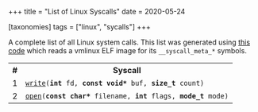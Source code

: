+++
title = "List of Linux Syscalls"
date = 2020-05-24

[taxonomies]
tags = ["linux", "sycalls"]
+++

A complete list of all Linux system calls. This list was generated using [this
code](https://github.com/jasonwhite/gen-syscalls) which reads a vmlinux ELF
image for its `__syscall_meta_*` symbols.

<!-- more -->

<table>
  <tr>
    <th>#</th>
    <th>Syscall</th>
  </tr>
  <tr>
    <td align="right">1</td>
    <td><code><a href="http://man7.org/linux/man-pages/man2/write.2.html">write</a>(<strong>int</strong> fd, <strong>const void*</strong> buf, <strong>size_t</strong> count)</code></td>
  </tr>
  <tr>
    <td align="right">2</td>
    <td><code><a href="http://man7.org/linux/man-pages/man2/open.2.html">open</a>(<strong>const char*</strong> filename, <strong>int</strong> flags, <strong>mode_t</strong> mode)</code></td>
  </tr>
</table>

